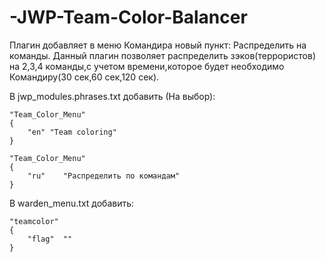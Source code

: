 # -JWP-Team-Color-Balancer
Плагин добавляет в меню Командира новый пункт: Распределить на команды.
Данный плагин позволяет распределить зэков(террористов) на 2,3,4 команды,с учетом времени,которое будет необходимо Командиру(30 сек,60 сек,120 сек).


В jwp_modules.phrases.txt добавить (На выбор):

    "Team_Color_Menu"
    {
        "en" "Team coloring"
    }

    "Team_Color_Menu"
    {
        "ru"    "Распределить по командам"
    }

В warden_menu.txt добавить:

    "teamcolor"
    {
        "flag"  ""
    }
